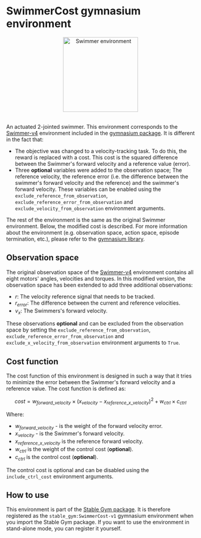 # SwimmerCost gymnasium environment

<div align="center">
    <img src="https://github.com/rickstaa/stable-gym/assets/17570430/dccd73b4-c97e-46ce-ba0d-4a1328c0aefe" alt="Swimmer environment" width="200px">
</div>
</br>

An actuated 2-jointed swimmer. This environment corresponds to the [Swimmer-v4](https://gymnasium.farama.org/environments/mujoco/swimmer) environment included in the [gymnasium package](https://gymnasium.farama.org/). It is different in the fact that:

*   The objective was changed to a velocity-tracking task. To do this, the reward is replaced with a cost. This cost is the squared difference between the Swimmer's forward velocity and a reference value (error).
*   Three **optional** variables were added to the observation space; The reference velocity, the reference error (i.e. the difference between the swimmer's forward velocity and the reference) and the swimmer's forward velocity. These variables can be enabled using the `exclude_reference_from_observation`, `exclude_reference_error_from_observation` and `exclude_velocity_from_observation` environment arguments.

The rest of the environment is the same as the original Swimmer environment. Below, the modified cost is described. For more information about the environment (e.g. observation space, action space, episode termination, etc.), please refer to the [gymnasium library](https://gymnasium.farama.org/environments/mujoco/swimmer/).

## Observation space

The original observation space of the [Swimmer-v4](https://gymnasium.farama.org/environments/mujoco/swimmer) environment contains all eight motors' angles, velocities and torques. In this modified version, the observation space has been extended to add three additional observations:

*   $r$: The velocity reference signal that needs to be tracked.
*   $r_{error}$: The difference between the current and reference velocities.
*   $v_{x}$: The Swimmers's forward velocity.

These observations **optional** and can be excluded from the observation space by setting the `exclude_reference_from_observation`, `exclude_reference_error_from_observation` and `exclude_x_velocity_from_observation` environment arguments to `True`.

## Cost function

The cost function of this environment is designed in such a way that it tries to minimize the error between the Swimmer's forward velocity and a reference value. The cost function is defined as:

$$
cost = w_{forward\_velocity} \times (x_{velocity} - x_{reference\_x\_velocity})^2 + w_{ctrl} \times c_{ctrl}
$$

Where:

*   $w_{forward\_velocity}$ - is the weight of the forward velocity error.
*   $x_{velocity}$ - is the Swimmer's forward velocity.
*   $x_{reference\_x\_velocity}$ is the reference forward velocity.
*   $w_{ctrl}$ is the weight of the control cost (**optional**).
*   $c_{ctrl}$ is the control cost (**optional**).

The control cost is optional and can be disabled using the `include_ctrl_cost` environment arguments.

## How to use

This environment is part of the [Stable Gym package](https://github.com/rickstaa/stable-gym). It is therefore registered as the `stable_gym:SwimmerCost-v1` gymnasium environment when you import the Stable Gym package. If you want to use the environment in stand-alone mode, you can register it yourself.
